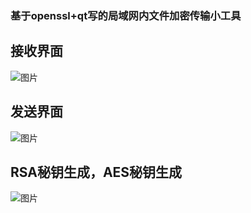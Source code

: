 
### 基于openssl+qt写的局域网内文件加密传输小工具
## 接收界面
![图片](https://user-images.githubusercontent.com/32445559/161778850-ca713de0-01ae-4523-a19c-1f07d912213a.png)
## 发送界面
![图片](https://user-images.githubusercontent.com/32445559/161779144-0531c3c6-95df-4eed-b34a-c58495061087.png)
## RSA秘钥生成，AES秘钥生成
![图片](https://user-images.githubusercontent.com/32445559/161779356-a0e46cd5-20d2-4a2a-bd0a-01d39645ad75.png)

